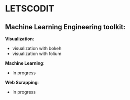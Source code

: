 # LETSCODIT


## Machine Learning Engineering toolkit: 

**Visualization**:
  - visualization with bokeh
  - visualization with folium
  
**Machine Learning**:
- In progress

**Web Scrapping**:
- In progress
